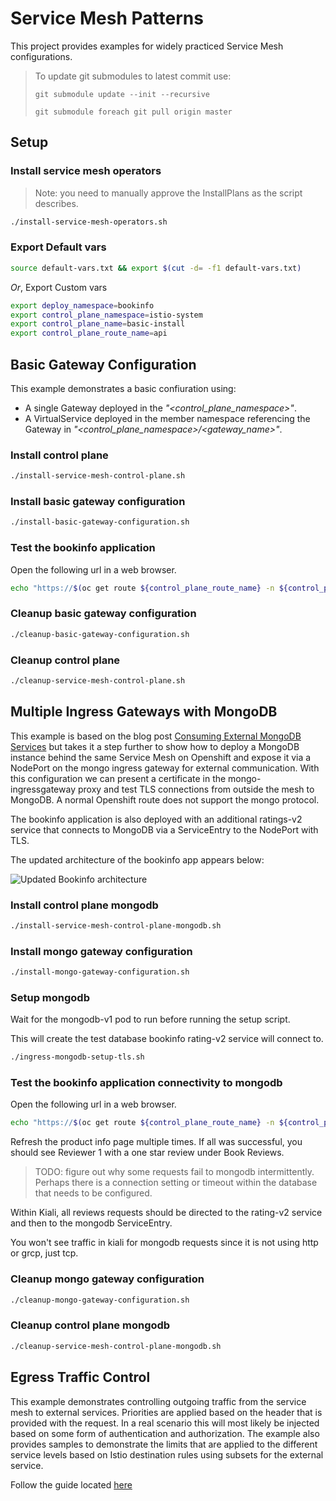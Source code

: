 # Service Mesh Patterns

This project provides examples for widely practiced Service Mesh configurations.

> To update git submodules to latest commit use:
>
> `git submodule update --init --recursive`
>
> `git submodule foreach git pull origin master`

## Setup

### Install service mesh operators

> Note: you need to manually approve the InstallPlans as the script describes.

```sh
./install-service-mesh-operators.sh
```

### Export Default vars

```sh
source default-vars.txt && export $(cut -d= -f1 default-vars.txt)
```

*Or*, Export Custom vars

```sh
export deploy_namespace=bookinfo
export control_plane_namespace=istio-system
export control_plane_name=basic-install
export control_plane_route_name=api
```

## Basic Gateway Configuration

This example demonstrates a basic confiuration using:

- A single Gateway deployed in the *"<control_plane_namespace>"*.
- A VirtualService deployed in the member namespace referencing the Gateway in *"<control_plane_namespace>/<gateway_name>"*.

### Install control plane

```sh
./install-service-mesh-control-plane.sh
```

### Install basic gateway configuration

```sh
./install-basic-gateway-configuration.sh
```

### Test the bookinfo application

Open the following url in a web browser.

```sh
echo "https://$(oc get route ${control_plane_route_name} -n ${control_plane_namespace} -o jsonpath={'.spec.host'})/productpage"
```

### Cleanup basic gateway configuration

```sh
./cleanup-basic-gateway-configuration.sh
```

### Cleanup control plane

```sh
./cleanup-service-mesh-control-plane.sh
```

## Multiple Ingress Gateways with MongoDB

This example is based on the blog post [Consuming External MongoDB Services](https://istio.io/latest/blog/2018/egress-mongo/) but takes it a step further to show how to deploy a MongoDB instance behind the same Service Mesh on Openshift and expose it via a NodePort on the mongo ingress gateway for external communication. With this configuration we can present a certificate in the mongo-ingressgateway proxy and test TLS connections from outside the mesh to MongoDB. A normal Openshift route does not support the mongo protocol.

The bookinfo application is also deployed with an additional ratings-v2 service that connects to MongoDB via a ServiceEntry to the NodePort with TLS.

The updated architecture of the bookinfo app appears below:

![Updated Bookinfo architecture](https://istio.io/latest/blog/2018/egress-mongo/bookinfo-ratings-v2-mongodb-external.svg)

### Install control plane mongodb

```sh
./install-service-mesh-control-plane-mongodb.sh
```

### Install mongo gateway configuration

```sh
./install-mongo-gateway-configuration.sh
```

### Setup mongodb

Wait for the mongodb-v1 pod to run before running the setup script.

This will create the test database bookinfo rating-v2 service will connect to.

```sh
./ingress-mongodb-setup-tls.sh
```

### Test the bookinfo application connectivity to mongodb

Open the following url in a web browser.

```sh
echo "https://$(oc get route ${control_plane_route_name} -n ${control_plane_namespace} -o jsonpath={'.spec.host'})/productpage"
```

Refresh the product info page multiple times. If all was successful, you should see Reviewer 1 with a one star review under Book Reviews.

> TODO: figure out why some requests fail to mongodb intermittently. Perhaps there is a connection setting or timeout within the database that needs to be configured.

Within Kiali, all reviews requests should be directed to the rating-v2 service and then to the mongodb ServiceEntry.

You won't see traffic in kiali for mongodb requests since it is not using http or grcp, just tcp.

### Cleanup mongo gateway configuration

```sh
./cleanup-mongo-gateway-configuration.sh
```

### Cleanup control plane mongodb

```sh
./cleanup-service-mesh-control-plane-mongodb.sh
```

## Egress Traffic Control

This example demonstrates controlling outgoing traffic from the service mesh to external services.  Priorities are applied based on the header that is provided with the request.  In a real scenario this will most likely be injected based on some form of authentication and authorization.  The example also provides samples to demonstrate the limits that are applied to the different service levels based on Istio destination rules using subsets for the external service.

Follow the guide located [here](./egress-traffic-control/README.md)
